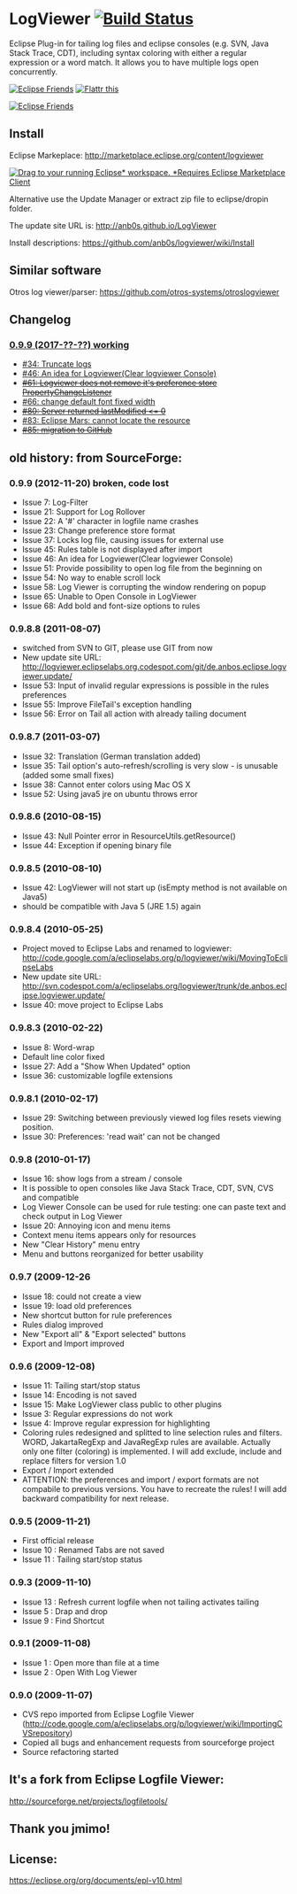 # LogViewer [![Build Status](https://travis-ci.org/anb0s/LogViewer.svg)](https://travis-ci.org/anb0s/LogViewer)
Eclipse Plug-in for tailing log files and eclipse consoles (e.g. SVN, Java Stack Trace, CDT), including syntax coloring with either a regular expression or a word match. It allows you to have multiple logs open concurrently.

<a href="https://eclipse.org/donate/" target="_blank"> <img src="http://www.eclipse.org/donate/images/friendslogo200.jpg" alt="Eclipse Friends" title="Eclipse Friends" border="0" /></a>
<a href="http://flattr.com/thing/62009/logviewer" target="_blank"> <img src="http://api.flattr.com/button/button-static-50x60.png" alt="Flattr this" title="Flattr this" border="0" /></a>

<a href="https://github.com/anb0s/logviewer" target="_blank"> <img src="https://raw.githubusercontent.com/anb0s/logviewer/master/de.anbos.eclipse.logviewer.plugin/screens/LogViewer_view_File_0.9.8.jpg" alt="Eclipse Friends" title="Eclipse Friends" border="0" /></a>

## Install

Eclipse Markeplace: http://marketplace.eclipse.org/content/logviewer

<a href="http://marketplace.eclipse.org/marketplace-client-intro?mpc_install=1066" class="drag" title="Drag to your running Eclipse* workspace. *Requires Eclipse Marketplace Client"><img class="img-responsive" src="https://marketplace.eclipse.org/sites/all/themes/solstice/public/images/marketplace/btn-install.png" alt="Drag to your running Eclipse* workspace. *Requires Eclipse Marketplace Client" /></a>

Alternative use the Update Manager or extract zip file to eclipse/dropin folder.

The update site URL is: http://anb0s.github.io/LogViewer

Install descriptions: https://github.com/anb0s/logviewer/wiki/Install

## Similar software
Otros log viewer/parser: https://github.com/otros-systems/otroslogviewer

## Changelog

### [0.9.9 (2017-??-??) working](https://github.com/anb0s/LogViewer/milestone/2)
* [#34: Truncate logs](https://github.com/anb0s/LogViewer/issues/34)
* [#46: An idea for Logviewer(Clear logviewer Console)](https://github.com/anb0s/LogViewer/issues/46)
* ~~[#61: Logviewer does not remove it's preference store PropertyChangeListener](https://github.com/anb0s/LogViewer/issues/61)~~
* [#66: change default font fixed width](https://github.com/anb0s/LogViewer/issues/66)
* ~~[#80: Server returned lastModified <= 0](https://github.com/anb0s/LogViewer/issues/80)~~
* [#83: Eclipse Mars: cannot locate the resource](https://github.com/anb0s/LogViewer/issues/83)
* ~~[#85: migration to GitHub](https://github.com/anb0s/LogViewer/issues/85)~~

## old history: from SourceForge:
### 0.9.9 (2012-11-20) broken, code lost
* Issue 7: Log-Filter
* Issue 21: Support for Log Rollover
* Issue 22: A '#' character in logfile name crashes
* Issue 23: Change preference store format
* Issue 37: Locks log file, causing issues for external use
* Issue 45: Rules table is not displayed after import
* Issue 46: An idea for Logviewer(Clear logviewer Console)
* Issue 51:	Provide possibility to open log file from the beginning on
* Issue 54: No way to enable scroll lock
* Issue 58: Log Viewer is corrupting the window rendering on popup
* Issue 65: Unable to Open Console in LogViewer
* Issue 68: Add bold and font-size options to rules

### 0.9.8.8 (2011-08-07)
* switched from SVN to GIT, please use GIT from now
* New update site URL: http://logviewer.eclipselabs.org.codespot.com/git/de.anbos.eclipse.logviewer.update/
* Issue 53:	Input of invalid regular expressions is possible in the rules preferences
* Issue 55:	Improve FileTail's exception handling
* Issue 56:	Error on Tail all action with already tailing document

### 0.9.8.7 (2011-03-07)
* Issue 32: Translation (German translation added)
* Issue 35: Tail option's auto-refresh/scrolling is very slow - is unusable (added some small fixes)
* Issue 38: Cannot enter colors using Mac OS X
* Issue 52: Using java5 jre on ubuntu throws error

### 0.9.8.6 (2010-08-15)
* Issue 43: Null Pointer error in ResourceUtils.getResource()
* Issue 44: Exception if opening binary file

### 0.9.8.5 (2010-08-10)
* Issue 42: LogViewer will not start up (isEmpty method is not available on Java5)
* should be compatible with Java 5 (JRE 1.5) again

### 0.9.8.4 (2010-05-25)
* Project moved to Eclipse Labs and renamed to logviewer: http://code.google.com/a/eclipselabs.org/p/logviewer/wiki/MovingToEclipseLabs
* New update site URL: http://svn.codespot.com/a/eclipselabs.org/logviewer/trunk/de.anbos.eclipse.logviewer.update/
* Issue 40: move project to Eclipse Labs

### 0.9.8.3 (2010-02-22)
* Issue 8: Word-wrap
* Default line color fixed
* Issue 27: Add a "Show When Updated" option
* Issue 36: customizable logfile extensions

### 0.9.8.1 (2010-02-17)
* Issue 29: Switching between previously viewed log files resets viewing position.
* Issue 30: Preferences: 'read wait' can not be changed

### 0.9.8 (2010-01-17)
* Issue 16: show logs from a stream / console
* It is possible to open consoles like Java Stack Trace, CDT, SVN, CVS and compatible
* Log Viewer Console can be used for rule testing: one can paste text and check output in Log Viewer
* Issue 20: Annoying icon and menu items
* Context menu items appears only for resources
* New "Clear History" menu entry
* Menu and buttons reorganized for better usability

### 0.9.7 (2009-12-26
* Issue 18: could not create a view
* Issue 19: load old preferences
* New shortcut button for rule preferences
* Rules dialog improved
* New "Export all" & "Export selected" buttons
* Export and Import improved

### 0.9.6 (2009-12-08)
* Issue 11: Tailing start/stop status
* Issue 14: Encoding is not saved
* Issue 15: Make LogViewer class public to other plugins
* Issue 3: Regular expressions do not work
* Issue 4: Improve regular expression for highlighting
* Coloring rules redesigned and splitted to line selection rules and filters. WORD, JakartaRegExp and JavaRegExp rules are available. Actually only one filter (coloring) is implemented. I will add exclude, include and replace filters for version 1.0
* Export / Import extended
* ATTENTION: the preferences and import / export formats are not compabile to previous versions. You have to recreate the rules! I will add backward compatibility for next release.

### 0.9.5 (2009-11-21)
* First official release
* Issue 10 : Renamed Tabs are not saved
* Issue 11 : Tailing start/stop status

### 0.9.3 (2009-11-10)
* Issue 13 : Refresh current logfile when not tailing activates tailing
* Issue 5 : Drap and drop
* Issue 9 : Find Shortcut

### 0.9.1 (2009-11-08)
* Issue 1 : Open more than file at a time
* Issue 2 : Open With Log Viewer

### 0.9.0 (2009-11-07)
* CVS repo imported from Eclipse Logfile Viewer (http://code.google.com/a/eclipselabs.org/p/logviewer/wiki/ImportingCVSrepository)
* Copied all bugs and enhancement requests from sourceforge project
* Source refactoring started


## It's a fork from Eclipse Logfile Viewer:
http://sourceforge.net/projects/logfiletools/

## Thank you jmimo!

License:
--------
https://eclipse.org/org/documents/epl-v10.html
